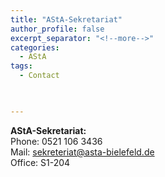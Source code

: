 ```yaml
---
title: "AStA-Sekretariat"
author_profile: false
excerpt_separator: "<!--more-->"
categories:
  - AStA
tags:
  - Contact
  


---
```


**AStA-Sekretariat:** <br>
Phone: 0521 106 3436 <br>
Mail: sekreteriat@asta-bielefeld.de <br>
Office: S1-204

